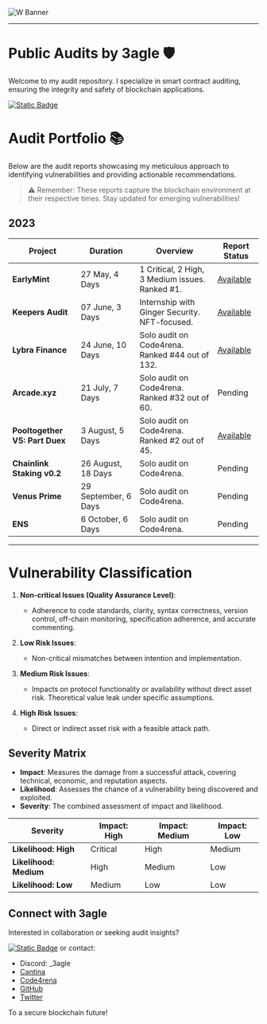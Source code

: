 ![W Banner](https://github.com/0x3agle/audits/assets/91771249/af9f040c-e889-42c2-9bae-3b71959025a1)

---

# Public Audits by 3agle 🛡️
Welcome to my audit repository. I specialize in smart contract auditing, ensuring the integrity and safety of blockchain applications.

[![Static Badge](https://img.shields.io/badge/Get%20A%20Quote-white?logo=ethereum&logoColor=black)](https://7pw7xv0vzq2.typeform.com/to/PtOV0uBJ)

# Audit Portfolio 📚
Below are the audit reports showcasing my meticulous approach to identifying vulnerabilities and providing actionable recommendations.

> ⚠️ Remember: These reports capture the blockchain environment at their respective times. Stay updated for emerging vulnerabilities!

## 2023

| Project | Duration | Overview | Report Status |
|---------|----------|----------|---------------|
| **EarlyMint** | 27 May, 4 Days | 1 Critical, 2 High, 3 Medium issues. Ranked #1. | [Available](https://github.com/0x3agle/audits/blob/main/solo/EarlyMint.md) |
| **Keepers Audit** | 07 June, 3 Days | Internship with Ginger Security. NFT-focused. | [Available](https://www.priyamsoni.com/_files/ugd/33a2e5_ced27d705465460a9cd39ab5d9f89098.pdf) |
| **Lybra Finance** | 24 June, 10 Days | Solo audit on Code4rena. Ranked #44 out of 132. | [Available](https://github.com/code-423n4/2023-06-lybra-findings/issues/765) |
| **Arcade.xyz** | 21 July, 7 Days | Solo audit on Code4rena. Ranked #32 out of 60. | Pending |
| **Pooltogether V5: Part Duex** | 3 August, 5 Days | Solo audit on Code4rena. Ranked #2 out of 45. | [Available](https://github.com/0x3agle/audits/blob/main/solo/PoolTogether_Part2.md) |
| **Chainlink Staking v0.2** | 26 August, 18 Days | Solo audit on Code4rena. | Pending |
| **Venus Prime** | 29 September, 6 Days | Solo audit on Code4rena. | Pending |
| **ENS** | 6 October, 6 Days | Solo audit on Code4rena. | Pending |

---

# Vulnerability Classification

1. **Non-critical Issues (Quality Assurance Level)**:
   - Adherence to code standards, clarity, syntax correctness, version control, off-chain monitoring, specification adherence, and accurate commenting.

2. **Low Risk Issues**:
   - Non-critical mismatches between intention and implementation.

3. **Medium Risk Issues**:
   - Impacts on protocol functionality or availability without direct asset risk. Theoretical value leak under specific assumptions.

4. **High Risk Issues**:
   - Direct or indirect asset risk with a feasible attack path.
  
## Severity Matrix
- **Impact**: Measures the damage from a successful attack, covering technical, economic, and reputation aspects.
- **Likelihood**: Assesses the chance of a vulnerability being discovered and exploited.
- **Severity**: The combined assessment of impact and likelihood.

| Severity               | Impact: High | Impact: Medium | Impact: Low |
| ---------------------- | ------------ | -------------- | ----------- |
| **Likelihood: High**   | Critical     | High           | Medium      |
| **Likelihood: Medium** | High         | Medium         | Low         |
| **Likelihood: Low**    | Medium       | Low            | Low         |


## Connect with 3agle
Interested in collaboration or seeking audit insights?

[![Static Badge](https://img.shields.io/badge/Get%20A%20Quote-white?logo=ethereum&logoColor=black)](https://7pw7xv0vzq2.typeform.com/to/PtOV0uBJ) or contact:

- Discord: _3agle
- [Cantina](https://cantina.xyz/u/3agle)
- [Code4rena](https://code4rena.com/@3agle)
- [GitHub](https://github.com/0x3agle)
- [Twitter](https://twitter.com/X3agleX)

To a secure blockchain future!

